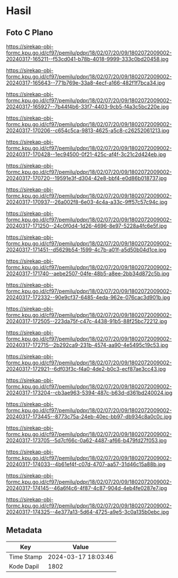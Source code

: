 # Hasil

## Foto C Plano

https://sirekap-obj-formc.kpu.go.id/cf97/pemilu/pdpr/18/02/07/20/09/1802072009002-20240317-165211--f53cd041-b78b-4018-9999-333c0bd20458.jpg

https://sirekap-obj-formc.kpu.go.id/cf97/pemilu/pdpr/18/02/07/20/09/1802072009002-20240317-165643--771b769e-33a8-4ecf-a166-482f1f7bca34.jpg

https://sirekap-obj-formc.kpu.go.id/cf97/pemilu/pdpr/18/02/07/20/09/1802072009002-20240317-165927--7b44f4b6-33f7-4403-9cb5-f4a3c5bc220e.jpg

https://sirekap-obj-formc.kpu.go.id/cf97/pemilu/pdpr/18/02/07/20/09/1802072009002-20240317-170206--c654c5ca-9813-4625-a5c8-c26252061213.jpg

https://sirekap-obj-formc.kpu.go.id/cf97/pemilu/pdpr/18/02/07/20/09/1802072009002-20240317-170428--1ec94500-0f21-425c-af4f-3c21c2d424eb.jpg

https://sirekap-obj-formc.kpu.go.id/cf97/pemilu/pdpr/18/02/07/20/09/1802072009002-20240317-170720--19591e3f-d304-42e8-bbf4-e0d86b018737.jpg

https://sirekap-obj-formc.kpu.go.id/cf97/pemilu/pdpr/18/02/07/20/09/1802072009002-20240317-170937--26a002f8-6e03-4c4a-a33c-9ff57c57c94c.jpg

https://sirekap-obj-formc.kpu.go.id/cf97/pemilu/pdpr/18/02/07/20/09/1802072009002-20240317-171250--24c0f0d4-1d26-4696-8e97-5228a4fc6e5f.jpg

https://sirekap-obj-formc.kpu.go.id/cf97/pemilu/pdpr/18/02/07/20/09/1802072009002-20240317-171451--d5629b54-1599-4c7b-a01f-a5d50b04d1ce.jpg

https://sirekap-obj-formc.kpu.go.id/cf97/pemilu/pdpr/18/02/07/20/09/1802072009002-20240317-171740--aebe2507-04fe-48b5-a8ee-2bb34d872c5b.jpg

https://sirekap-obj-formc.kpu.go.id/cf97/pemilu/pdpr/18/02/07/20/09/1802072009002-20240317-172332--90e9cf37-6485-4eda-962e-076cac3d901b.jpg

https://sirekap-obj-formc.kpu.go.id/cf97/pemilu/pdpr/18/02/07/20/09/1802072009002-20240317-172505--223da75f-c47c-4438-91b5-88f25bc72212.jpg

https://sirekap-obj-formc.kpu.go.id/cf97/pemilu/pdpr/18/02/07/20/09/1802072009002-20240317-172715--2b292ca9-231b-4574-aa90-4e5495c19c53.jpg

https://sirekap-obj-formc.kpu.go.id/cf97/pemilu/pdpr/18/02/07/20/09/1802072009002-20240317-172921--6df03f3c-f4a0-4de2-b0c3-ecf87ae3cc43.jpg

https://sirekap-obj-formc.kpu.go.id/cf97/pemilu/pdpr/18/02/07/20/09/1802072009002-20240317-173204--cb3ae963-5394-487c-b63d-d361bd240024.jpg

https://sirekap-obj-formc.kpu.go.id/cf97/pemilu/pdpr/18/02/07/20/09/1802072009002-20240317-173445--8773c75a-24eb-40ec-bb97-db934c8a0c0c.jpg

https://sirekap-obj-formc.kpu.go.id/cf97/pemilu/pdpr/18/02/07/20/09/1802072009002-20240317-173705--5d7cf66c-0a62-4487-af66-b479fd27f053.jpg

https://sirekap-obj-formc.kpu.go.id/cf97/pemilu/pdpr/18/02/07/20/09/1802072009002-20240317-174033--4b61ef4f-c07d-4707-aa57-31d46c15a88b.jpg

https://sirekap-obj-formc.kpu.go.id/cf97/pemilu/pdpr/18/02/07/20/09/1802072009002-20240317-174145--46a6f4c6-4f87-4c87-904d-4eb4fe0287e7.jpg

https://sirekap-obj-formc.kpu.go.id/cf97/pemilu/pdpr/18/02/07/20/09/1802072009002-20240317-174325--4e377a13-5d64-4725-a9e5-3c0a135b0ebc.jpg


## Metadata

| Key        | Value               |
| ---------- | ------------------- |
| Time Stamp | 2024-03-17 18:03:46 |
| Kode Dapil | 1802                |



